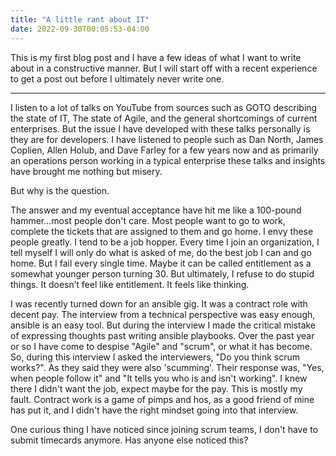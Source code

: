 ```yaml
---
title: "A little rant about IT"
date: 2022-09-30T00:05:53-04:00
---
```


This is my first blog post and I have a few ideas of what I want to write about in a constructive manner. But I will start off with a recent experience to get a post out before I ultimately never write one.

---

I listen to a lot of talks on YouTube from sources such as GOTO describing the state of IT, The state of Agile, and the general shortcomings of current enterprises. But the issue I have developed with these talks personally is they are for developers. I have listened to people such as Dan North, James Coplien, Allen Holub, and Dave Farley for a few years now and as primarily an operations person working in a typical enterprise these talks and insights have brought me nothing but misery.

But why is the question. 

The answer and my eventual acceptance have hit me like a 100-pound hammer...most people don't care. Most people want to go to work, complete the tickets that are assigned to them and go home. I envy these people greatly. I tend to be a job hopper. Every time I join an organization, I tell myself I will only do what is asked of me, do the best job I can and go home. But I fail every single time. Maybe it can be called entitlement as a somewhat younger person turning 30. But ultimately, I refuse to do stupid things. It doesn’t feel like entitlement. It feels like thinking. 

I was recently turned down for an ansible gig. It was a contract role with decent pay. The interview from a technical perspective was easy enough, ansible is an easy tool. But during the interview I made the critical mistake of expressing thoughts past writing ansible playbooks. Over the past year or so I have come to despise "Agile" and "scrum", or what it has become. So, during this interview I asked the interviewers, "Do you think scrum works?". As they said they were also 'scumming'. Their response was, "Yes, when people follow it" and "It tells you who is and isn't working". I knew there I didn't want the job, expect maybe for the pay. This is mostly my fault. Contract work is a game of pimps and hos, as a good friend of mine has put it, and I didn't have the right mindset going into that interview. 

One curious thing I have noticed since joining scrum teams, I don't have to submit timecards anymore. Has anyone else noticed this?

